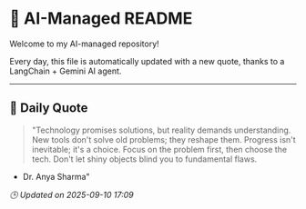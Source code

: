# 🧠 AI-Managed README

Welcome to my AI-managed repository!

Every day, this file is automatically updated with a new quote, thanks to a LangChain + Gemini AI agent.

---

## 📅 Daily Quote

> "Technology promises solutions, but reality demands understanding. New tools don't solve old problems; they reshape them. Progress isn't inevitable; it's a choice. Focus on the problem first, then choose the tech. Don't let shiny objects blind you to fundamental flaws.
- Dr. Anya Sharma"

*🕒 Updated on 2025-09-10 17:09*